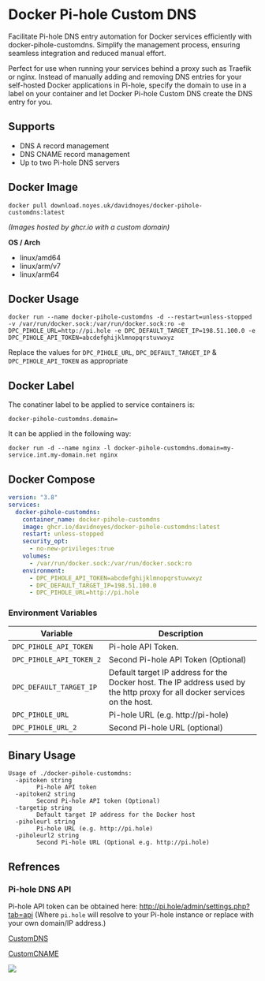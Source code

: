 # Docker Pi-hole Custom DNS

Facilitate Pi-hole DNS entry automation for Docker services efficiently with docker-pihole-customdns. Simplify the management process, ensuring seamless integration and reduced manual effort.

Perfect for use when running your services behind a proxy such as Traefik or nginx. Instead of manually adding and removing DNS entries for your self-hosted Docker applications in Pi-hole, specify the domain to use in a label on your container and let Docker Pi-hole Custom DNS create the DNS entry for you.

## Supports

* DNS A record management
* DNS CNAME record management
* Up to two Pi-hole DNS servers

## Docker Image

```shell
docker pull download.noyes.uk/davidnoyes/docker-pihole-customdns:latest
```

*(Images hosted by ghcr.io with a custom domain)*

**OS / Arch**

* linux/amd64
* linux/arm/v7
* linux/arm64

## Docker Usage

```shell
docker run --name docker-pihole-customdns -d --restart=unless-stopped -v /var/run/docker.sock:/var/run/docker.sock:ro -e DPC_PIHOLE_URL=http://pi.hole -e DPC_DEFAULT_TARGET_IP=198.51.100.0 -e DPC_PIHOLE_API_TOKEN=abcdefghijklmnopqrstuvwxyz
```

Replace the values for `DPC_PIHOLE_URL`, `DPC_DEFAULT_TARGET_IP` & `DPC_PIHOLE_API_TOKEN` as appropriate

## Docker Label

The conatiner label to be applied to service containers is: 

`docker-pihole-customdns.domain=`

It can be applied in the following way:
```shell
docker run -d --name nginx -l docker-pihole-customdns.domain=my-service.int.my-domain.net nginx
```

## Docker Compose

```yaml
version: "3.8"
services:
  docker-pihole-customdns:
    container_name: docker-pihole-customdns
    image: ghcr.io/davidnoyes/docker-pihole-customdns:latest
    restart: unless-stopped
    security_opt:
      - no-new-privileges:true
    volumes:
      - /var/run/docker.sock:/var/run/docker.sock:ro
    environment:
      - DPC_PIHOLE_API_TOKEN=abcdefghijklmnopqrstuvwxyz
      - DPC_DEFAULT_TARGET_IP=198.51.100.0
      - DPC_PIHOLE_URL=http://pi.hole
```

### Environment Variables

| Variable | Description |
|-|-|
| `DPC_PIHOLE_API_TOKEN` | Pi-hole API Token. |
| `DPC_PIHOLE_API_TOKEN_2` | Second Pi-hole API Token (Optional)
| `DPC_DEFAULT_TARGET_IP` | Default target IP address for the Docker host. The IP address used by the http proxy for all docker services on the host. |
| `DPC_PIHOLE_URL` | Pi-hole URL (e.g. http://pi-hole) |
| `DPC_PIHOLE_URL_2` | Second Pi-hole URL (optional) |

## Binary Usage

```shell
Usage of ./docker-pihole-customdns:
  -apitoken string
        Pi-hole API token
  -apitoken2 string
        Second Pi-hole API token (Optional)
  -targetip string
        Default target IP address for the Docker host
  -piholeurl string
        Pi-hole URL (e.g. http://pi.hole)
  -piholeurl2 string
        Second Pi-hole URL (Optional e.g. http://pi.hole)
```


## Refrences

### Pi-hole DNS API

Pi-hole API token can be obtained here: http://pi.hole/admin/settings.php?tab=api
(Where `pi.hole` will resolve to your Pi-hole instance or replace with your own domain/IP address.)

[CustomDNS](docs/CustomDNS.md)

[CustomCNAME](docs/CustomCNAME.md)

<img referrerpolicy="no-referrer-when-downgrade" src="https://static.scarf.sh/a.png?x-pxid=d392e053-6689-4d55-98a0-70f0ed688db1" />
